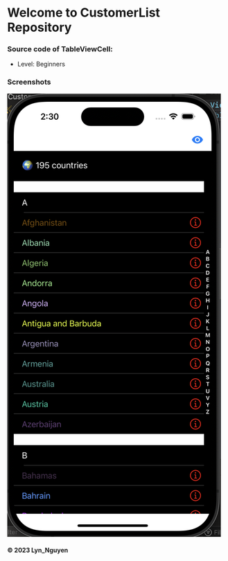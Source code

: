 # Welcome to CustomerList Repository

### Source code of TableViewCell:  

* Level: Beginners
  
### Screenshots 
![Customer List View](https://github.com/jcd4stg/CustomerList/blob/main/image/picture.png)

#### © 2023 Lyn_Nguyen